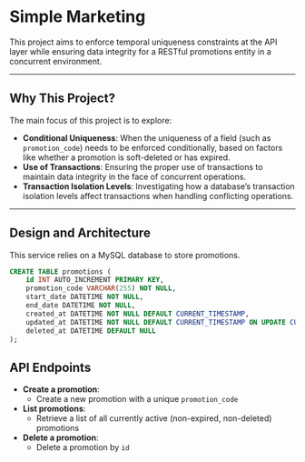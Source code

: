 
# Simple Marketing

This project aims to enforce temporal uniqueness constraints at the API layer while ensuring data integrity for a RESTful promotions entity in a concurrent environment.

---

## Why This Project?

The main focus of this project is to explore:
- **Conditional Uniqueness**: When the uniqueness of a field (such as `promotion_code`) needs to be enforced conditionally, based on factors like whether a promotion is soft-deleted or has expired.
- **Use of Transactions**: Ensuring the proper use of transactions to maintain data integrity in the face of concurrent operations.
- **Transaction Isolation Levels**: Investigating how a database’s transaction isolation levels affect transactions when handling conflicting operations.

---

## Design and Architecture

This service relies on a MySQL database to store promotions.

```sql
CREATE TABLE promotions (
	id INT AUTO_INCREMENT PRIMARY KEY,
	promotion_code VARCHAR(255) NOT NULL,
	start_date DATETIME NOT NULL,
	end_date DATETIME NOT NULL,
	created_at DATETIME NOT NULL DEFAULT CURRENT_TIMESTAMP,
	updated_at DATETIME NOT NULL DEFAULT CURRENT_TIMESTAMP ON UPDATE CURRENT_TIMESTAMP,
	deleted_at DATETIME DEFAULT NULL
);
```

## API Endpoints

- **Create a promotion**: 
  - Create a new promotion with a unique `promotion_code`
- **List promotions**:
  - Retrieve a list of all currently active (non-expired, non-deleted) promotions
- **Delete a promotion**:
  - Delete a promotion by `id`